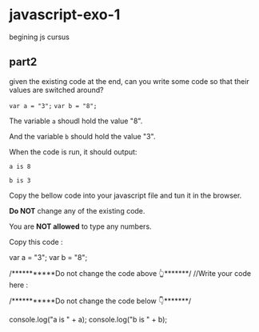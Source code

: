 # javascript-exo-1
 begining js cursus


## part2

given the existing code at the end, can you write some code so that their values are switched around?

`var a = "3";`
`var b = "8";`

The variable `a` shoudl hold the value "8".

And the variable `b` should hold the value "3".

When the code is run, it should output:

`a is 8`

`b is 3`

Copy the bellow code into your javascript file and tun it in the browser.

**Do NOT** change any of the existing code.

You are **NOT allowed** to type any numbers.

Copy this code :

var a = "3";
var b = "8";

/***********Do not change the code above 👆*******/
//Write your code here :

/***********Do not change the code below 👇*******/

console.log("a is " + a);
console.log("b is " + b);
